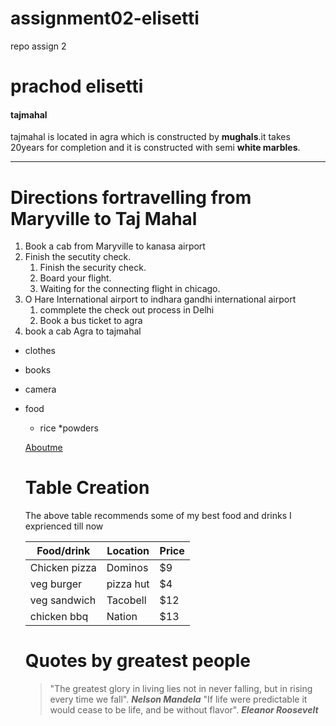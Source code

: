 # assignment02-elisetti
repo assign 2

# prachod elisetti

#### tajmahal

tajmahal is located in agra which is constructed by **mughals**.it takes 20years for completion and it is constructed with semi **white marbles**.

---

# Directions fortravelling from Maryville to Taj Mahal
1. Book a cab from Maryville to kanasa airport
2. Finish the secutity check.
   1. Finish the security check.
   2. Board your flight.
   3. Waiting for the connecting flight in chicago.
3. O Hare International airport to indhara gandhi international airport
   1. commplete the check out process in Delhi
   2. Book a bus ticket to agra 
4. book a cab Agra  to tajmahal

* clothes
* books
* camera
* food
  * rice
  *powders

  [Aboutme](Aboutme.md)

  # Table Creation
  The above table recommends some of my best food and drinks I exprienced till now

  |      Food/drink        |     Location          |   Price   |
  |      ----------        |    -----------        |  -------- |
  |    Chicken pizza       |     Dominos           |  $9       |
  |    veg burger          |     pizza hut         |  $4       |
  |    veg sandwich        |     Tacobell          |  $12      |
  |    chicken bbq         |     Nation            |  $13      |


  # Quotes by greatest people
  > "The greatest glory in living lies not in never falling, but in rising every time we fall". ***Nelson Mandela***
  > "If life were predictable it would cease to be life, and be without flavor". ***Eleanor Roosevelt***